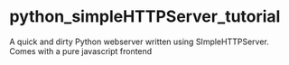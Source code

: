 # python_simpleHTTPServer_tutorial
A quick and dirty Python webserver written using SImpleHTTPServer. Comes with a pure javascript frontend 
